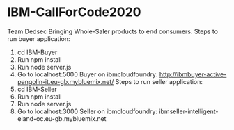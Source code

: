 ﻿# IBM-CallForCode2020
Team Dedsec
Bringing Whole-Saler products to end consumers.
Steps to run buyer application:
1. cd IBM-Buyer
2. Run npm install
3. Run node server.js
4. Go to localhost:5000
Buyer on ibmcloudfoundry: http://ibmbuyer-active-pangolin-it.eu-gb.mybluemix.net/
Steps to run seller application:
1. cd IBM-Seller
2. Run npm install
3. Run node server.js
4. Go to localhost:3000
Seller on ibmcloudfoundry: ibmseller-intelligent-eland-oc.eu-gb.mybluemix.net

